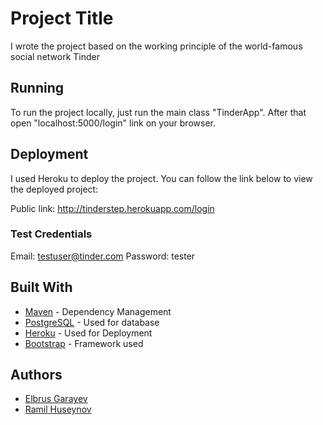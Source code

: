 # Project Title
I wrote the project based on the working principle of the world-famous social network Tinder
## Running
To run the project locally, just run the main class "TinderApp". 
After that open "localhost:5000/login" link on your browser.
## Deployment
I used Heroku to deploy the project. You can follow the link below to view the deployed project:

Public link: http://tinderstep.herokuapp.com/login 

### Test Credentials

Email: testuser@tinder.com
Password: tester

## Built With
 * [Maven](https://maven.apache.org/) - Dependency Management
 * [PostgreSQL](https://www.postgresql.org/) - Used for database
 * [Heroku](https://dashboard.heroku.com/apps) - Used for Deployment
 * [Bootstrap](https://getbootstrap.com/) - Framework used
 
## Authors
 * [Elbrus Garayev](https://github.com/ElbrusGarayev)
 * [Ramil Huseynov](https://github.com/RamilArslan)